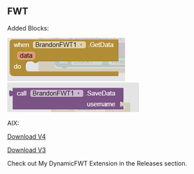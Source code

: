 ## FWT

Added Blocks:

<img src=https://raw.githubusercontent.com/anbran223/FWT/main/fwtGetData.PNG>

<img src=https://raw.githubusercontent.com/anbran223/FWT/main/fwtSaveData.PNG>

AIX:

<a href="https://drive.google.com/uc?export=download&id=1wi3to_9WoqWXF54tRCNesdvKV86Ow4U0">Download V4</a>

<a href="https://github.com/anbran223/FWT/blob/main/f-w-t/out/com.brandonang.fwt.aix">Download V3</a>

Check out My DynamicFWT Extension in the Releases section.
